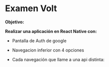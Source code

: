 # Examen Volt

**Objetivo:**

**Realizar una aplicación en React Native con:**

- Pantalla de Auth de google

- Navegacion inferior con 4 opciones

- Cada navegación que llame a una api distinta: 
